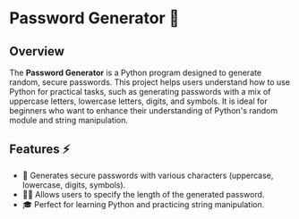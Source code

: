 # Password Generator 🔑

## Overview

The **Password Generator** is a Python program designed to generate random, secure passwords. This project helps users understand how to use Python for practical tasks, such as generating passwords with a mix of uppercase letters, lowercase letters, digits, and symbols. It is ideal for beginners who want to enhance their understanding of Python's random module and string manipulation.

## Features ⚡

- 🔐 Generates secure passwords with various characters (uppercase, lowercase, digits, symbols).
- 🧑‍💻 Allows users to specify the length of the generated password.
- 🎓 Perfect for learning Python and practicing string manipulation.

